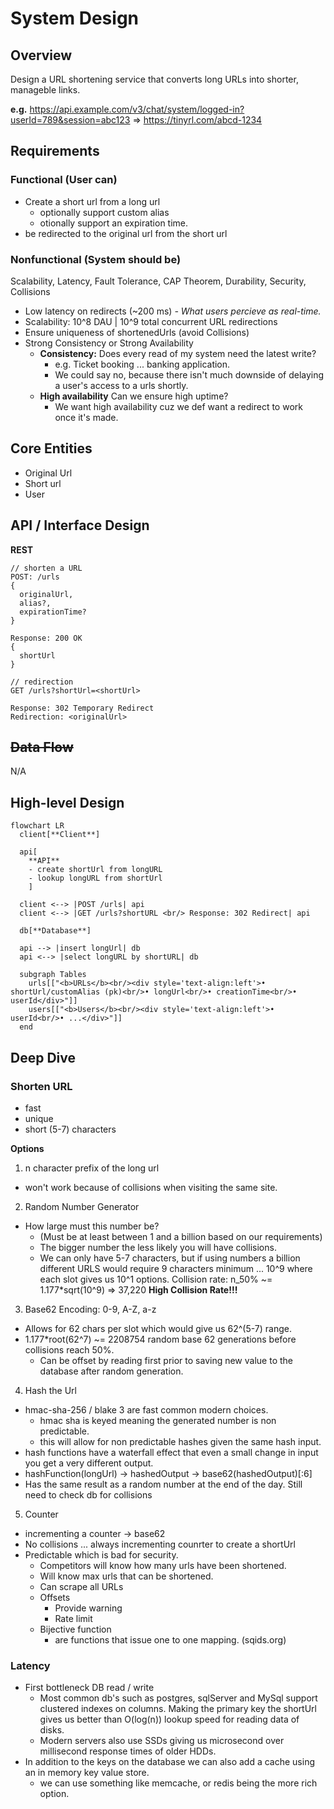 # System Design

## Overview
Design a URL shortening service that converts long URLs into shorter, manageble links.

**e.g.** https://api.example.com/v3/chat/system/logged-in?userId=789&session=abc123 =>
https://tinyrl.com/abcd-1234

## Requirements
### Functional (User can)
- Create a short url from a long url
    - optionally support custom alias
    - otionally support an expiration time.
- be redirected to the original url from the short url

### Nonfunctional (System should be)
Scalability, Latency, Fault Tolerance, CAP Theorem, Durability, Security, Collisions

- Low latency on redirects (~200 ms) *- What users percieve as real-time.*
- Scalability: 10^8 DAU | 10^9 total concurrent URL redirections
- Ensure uniqueness of shortenedUrls (avoid Collisions)
- Strong Consistency or Strong Availability
    - **Consistency:** Does every read of my system need the latest write?
        - e.g. Ticket booking ... banking application.
        - We could say no, because there isn't much downside of delaying a user's access to a urls shortly.
    - **High availability** Can we ensure high uptime?
        - We want high availability cuz we def want a redirect to work once it's made.

## Core Entities
- Original Url
- Short url
- User

## API / Interface Design
**REST**

```
// shorten a URL
POST: /urls
{
  originalUrl,
  alias?,
  expirationTime?
}

Response: 200 OK
{
  shortUrl
}
```

```
// redirection
GET /urls?shortUrl=<shortUrl>

Response: 302 Temporary Redirect
Redirection: <originalUrl>
```

## ~~Data Flow~~
N/A

## High-level Design
```mermaid
flowchart LR
  client[**Client**]
  
  api[
    **API**
    - create shortUrl from longURL
    - lookup longURL from shortUrl
    ]

  client <--> |POST /urls| api
  client <--> |GET /urls?shortURL <br/> Response: 302 Redirect| api

  db[**Database**]

  api --> |insert longUrl| db
  api <--> |select longURL by shortURL| db

  subgraph Tables
    urls[["<b>URLs</b><br/><div style='text-align:left'>• shortUrl/customAlias (pk)<br/>• longUrl<br/>• creationTime<br/>• userId</div>"]]
    users[["<b>Users</b><br/><div style='text-align:left'>• userId<br/>• ...</div>"]]
  end

```

## Deep Dive
### Shorten URL
- fast
- unique
- short (5-7) characters

**Options**
1. n character prefix of the long url
- won't work because of collisions when visiting the same site.
2. Random Number Generator
- How large must this number be? 
  - (Must be at least between 1 and a billion based on our requirements)
  - The bigger number the less likely you will have collisions.
  - We can only have 5-7 characters, but if using numbers a billion different URLS would require 9 characters minimum ... 10^9 where each slot gives us 10^1 options.
  Collision rate: n_50% ~= 1.177*sqrt(10^9) => 37,220 **High Collision Rate!!!**
3. Base62 Encoding: 0-9, A-Z, a-z
- Allows for 62 chars per slot which would give us 62^(5-7) range.
- 1.177*root(62^7) ~= 2208754 random base 62 generations before collisions reach 50%.
  - Can be offset by reading first prior to saving new value to the database after random generation.
4. Hash the Url
- hmac-sha-256 / blake 3 are fast common modern choices.
  - hmac sha is keyed meaning the generated number is non predictable.
  - this will allow for non predictable hashes given the same hash input.
- hash functions have a waterfall effect that even a small change in input you get a very different output.
- hashFunction(longUrl) -> hashedOutput -> base62(hashedOutput)[:6]
- Has the same result as a random number at the end of the day. Still need to check db for collisions
5. Counter
- incrementing a counter -> base62
- No collisions ... always incrementing counrter to create a shortUrl
- Predictable which is bad for security.
  - Competitors will know how many urls have been shortened.
  - Will know max urls that can be shortened.
  - Can scrape all URLs
  - Offsets
    - Provide warning 
    - Rate limit
  - Bijective function
    - are functions that issue one to one mapping. (sqids.org)


### Latency
- First bottleneck DB read / write 
  - Most common db's such as postgres, sqlServer and MySql support clustered indexes on columns. Making the primary key the shortUrl gives us better than O(log(n)) lookup speed for reading data of disks. 
  - Modern servers also use SSDs giving us microsecond over millisecond response times of older HDDs.
- In addition to the keys on the database we can also add a cache using an in memory key value store.
  - we can use something like memcache, or redis being the more rich option.